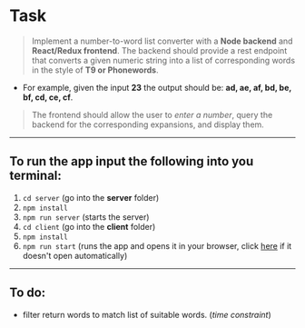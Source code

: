 # Task 
> Implement  a number-to-word list converter with a **Node backend** and **React/Redux frontend**.
> The backend should provide a rest endpoint that converts a given numeric string into a list of corresponding words in the style of **T9 or Phonewords**.
- For example, given the input **23** the output should be: **ad, ae, af, bd, be, bf, cd, ce, cf**.
> The frontend should allow the user to *enter a number*, query the backend for the corresponding expansions, and display them.
---
## To run the app input the following into you terminal: 
1. `cd server` (go into the **server** folder)
2. `npm install` 
3. `npm run server` (starts the server)
4. `cd client` (go into the **client** folder)
5. `npm install`
6. `npm run start` (runs the app and opens it in your browser, click [here](https://localhost:3000/) if it doesn't open automatically)
---
## To do:
- filter return words to match list of suitable words. (*time constraint*)

